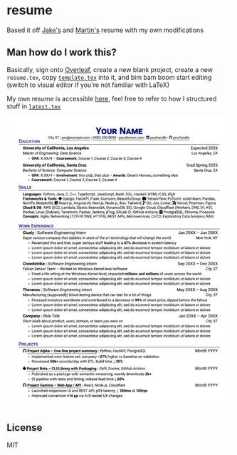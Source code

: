 # resume

Based it off [Jake's](https://github.com/jakegut/resume) and [Martin's](https://martinsit.ca) resume with my own modifications

## Man how do I work this?

Basically, sign onto [Overleaf](https://www.overleaf.com), create a new blank project, create a new `resume.tex`, copy [`template.tex`](template.tex) into it, and bim bam boom start editing (switch to visual editor if you're not familiar with LaTeX)

My own resume is accessible [here](https://harshdadhich.com/resume/latest.pdf), feel free to refer to how I structured stuff in [`latest.tex`](latest.tex)

![](example.png)

## License

MIT
